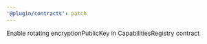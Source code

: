 ```yaml
---
'@plugin/contracts': patch
---
```


Enable rotating encryptionPublicKey in CapabilitiesRegistry contract
